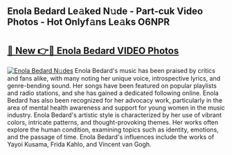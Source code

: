 ## Enola Bedard Le𝚊ked N𝚞de - Part-cuk Video Photos - Hot Onlyf𝚊ns Le𝚊ks O6NPR

# <h2><a href="http://ab4233.deff.icu/?id=Enola+Bedard">🔗 New 👉🔴 Enola Bedard VIDEO Photos</a></h2>

[![Enola Bedard N𝚞des](https://i.imgur.com/rIISA9y.gif)](http://ab4233.deff.icu/?id=Enola+Bedard)
Enola Bedard's music has been praised by critics and fans alike, with many noting her unique voice, introspective lyrics, and genre-bending sound. Her songs have been featured on popular playlists and radio stations, and she has gained a dedicated following online. Enola Bedard has also been recognized for her advocacy work, particularly in the area of mental health awareness and support for young women in the music industry. Enola Bedard's artistic style is characterized by her use of vibrant colors, intricate patterns, and thought-provoking themes. Her works often explore the human condition, examining topics such as identity, emotions, and the passage of time. Enola Bedard's influences include the works of Yayoi Kusama, Frida Kahlo, and Vincent van Gogh.

